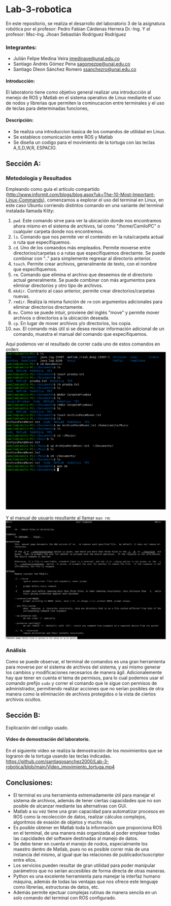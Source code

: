 # Lab-3-robotica

En este repositorio, se realiza el desarrollo del laboratorio 3 de la asignatura robótica por el profesor: Pedro Fabian Cárdenas Herrera Dr.-Ing. Y el profesor:
Msc-Ing. Jhoan Sebastián Rodríguez Rodríguez

### Integrantes:
- Julián Felipe Medina Veira <jmedinave@unal.edu.co>
- Santiago Andrés Gómez Pena <sagomezpe@unal.edu.co>
- Santiago Dleon Sánchez Romero <ssanchezro@unal.edu.co>

#### Introducción:
El laboratorio tiene como objetivo general realizar una introducción al menejo de ROS y Matlab en el sistema operativo de Linux mediante el uso de nodos y librerias que permiten la cominucacion entre terminales y el uso de teclas para determinadas funciones,

#### Descripción:
- Se realiza una introduccion basica de los comandos de utilidad en Linux.
- Se establece comunicación entre ROS y Matlab 
- Se diseña un codigo para el movimiento de la tortuga con las teclas A,S,D,W,R, ESPACIO.

## Sección A:
### Metodología y Resultados
Empleando como guía el artículo compartido (http://www.informit.com/blogs/blog.aspx?uk=The-10-Most-Important-Linux-Commands), comenzamos a explorar el uso del terminal en Linux, en este caso Ubuntu corriendo distintos comando en una variante del terminal instalada llamada Kitty:
1. `pwd`. Este comando sirve  para ver la ubicación donde nos encontramos ahora mismo en el sistema de archivos, tal como "/home/CamiloPC" o cualquier carpeta donde nos encontremos.
2. `ls`. Comando que nos permite ver el contenido en la ruta/carpeta actual o ruta que especifiquemos.
3. `cd`. Uno de los comandos más empleados. Permite moverse entre directorios/carpetas o a rutas que especifiquemos directamte. Se puede combinar con ".." para simplemente regresar al directorio anterior.
4. `touch`. Permite crear archivos, generalmente de texto, con el nombre que especifiquemos.
5. `rm`. Comando que elimina el archivo que deseemos de el directorio actual generalmente. Se puede combinar con más argumentos para eliminar directorios y otro tipo de archivos.
6. `mkdir`. Contrario al caso anterior, permite crear directorios/carpetas nuevas.
7. `rmdir`. Realiza la misma función de `rm` con argumentos adicionales para eliminar directorios directamente.
8. `mv`. Como se puede intuir, proviene del inglés "move" y permite mover archivos o directorios a la ubicación deseada.
9. `cp`. En lugar de mover archivos y/o directorios, los copia.
10. `man`. El comando más útil si se desea revisar información adicional de un comando, muestra el manual del comando que especifiquemos.
 
Aquí podemos ver el resultado de correr cada uno de estos comandos en orden:
![Screenshot from 2022-04-07 18-42-22](https://github.com/santiagosanchez2000/Lab-3-robotica/blob/main/imagen%20de%20comandos%201.png)

Y el manual de usuario resultante al llamar `man rm`:
![Screenshot from 2022-04-07 18-42-11](https://github.com/santiagosanchez2000/Lab-3-robotica/blob/main/imagen%20de%20comandos%202.png)

### Análisis
Como se puede observar, el terminal de comandos es una gran herramienta para moverse por el sistema de archivos del sistema, y así mismo generar los cambios y modificaciones necesarios de manera ágil. Adicionalemente hay que tener en cuenta el tema de permisos, para lo cual podemos usar el comando prefijo `sudo` y correr el comando que le sigue con permisos de administrador, permitiendo realizar acciones que no serían posibles de otra manera como la eliminación de archivos protegidos o la vista de ciertos archivos ocultos.


## Sección B:

Explicación del codigo usado.

#### Video de  demostración del laboratorio.

En el siguiente video se realiza la demostración de los movimientos que se lograron de la tortuga usando las teclas indicadas.
https://github.com/santiagosanchez2000/Lab-3-robotica/blob/main/Video_imovimiento_tortuga.mp4

## Conclusiones:
- El terminal es una herramienta extremadamente útil para manejar el sistema de archivos, además de tener ciertas capacidades que no son posible de alcanzar mediante las alternativas con GUI.
- Matlab a su vez tiene una gran capacidad para automatizar procesos en ROS como la recolección de datos, realizar cálculos complejos, algoritmos de evasión de objetos y mucho más.
- Es posible obtener en Matlab toda la información que proporciona ROS en el terminal, de una manera más organizada al poder emplear todas las capcidades del software destinadas al manejo de datos.
- Se debe tener en cuenta el manejo de nodos, especialmente los maestro dentro de Matlab, pues no es posible correr más de una instancia del mismo, al igual que las relaciones de publicador/suscriptor entre ellos.
- Los servicios pueden resultar de gran utilidad para poder manipular parámetros que no serían accesibles de forma directa de otras maneras.
- Python es una excelente herramienta para manejar la interfaz humano máquina, además de todas las ventajas que nos ofrece este lenguaje como librerías, estructuras de datos, etc.
- Además permite ejectuar complejas rutinas de manera sencila en un solo comando del terminal con ROS configurado.
